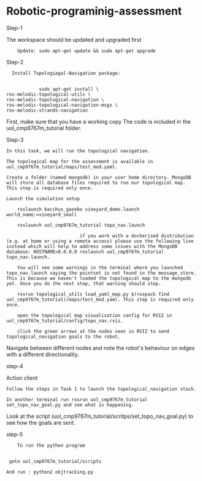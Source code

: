# Robotic-programinig-assessment
Step-1

  The workspace should be updated and upgraded first 


        Update: sudo apt-get update && sudo apt-get upgrade


Step-2

      Install Topologiagal-Navigation package:

   
                sudo apt-get install \
    ros-melodic-topological-utils \
    ros-melodic-topological-navigation \
    ros-melodic-topological-navigation-msgs \
    ros-melodic-strands-navigation


First, make sure that you have a working copy  The code is included in the uol_cmp9767m_tutorial folder. 


Step-3

    In this task, we will run the topological navigation. 

    The topological map for the assessment is available in uol_cmp9767m_tutorial/maps/test_mod.yaml. 

    Create a folder (named mongodb) in your user home directory. MongoDB will store all database files required to run our topological map. This step is required only once.

    Launch the simulation setup

        roslaunch bacchus_gazebo vineyard_demo.launch world_name:=vineyard_small
 
        roslaunch uol_cmp9767m_tutorial topo_nav.launch
        
                               if you work with a dockerised distribution (e.g. at home or using a remote access) please use the following line instead which will help to address some issues with the MongoDB database: HOSTNAME=0.0.0.0 roslaunch uol_cmp9767m_tutorial topo_nav.launch.

        You will see some warnings in the terminal where you launched topo_nav.launch saying the pointset is not found in the message_store. This is because we haven't loaded the topological map to the mongodb yet. Once you do the next step, that warning should stop.

        rosrun topological_utils load_yaml_map.py $(rospack find uol_cmp9767m_tutorial)/maps/test_mod.yaml. This step is required only once.

        open the topological map visualisation config for RVIZ in uol_cmp9767m_tutorial/config/topo_nav.rviz.

        click the green arrows at the nodes seen in RVIZ to send topological_navigation goals to the robot.

Navigate between different nodes and note the robot's behaviour on edges with a different directionality.


step-4

   Action client

    Follow the steps in Task 1 to launch the topological_navigation stack.

    In another terminal run rosrun uol_cmp9767m_tutorial set_topo_nav_goal.py and see what is happening.

Look at the script (uol_cmp9767m_tutorial/scritps/set_topo_nav_goal.py) to see how the goals are sent.

step-5

     	To run the python program


     goto uol_cmp9767m_tutorial/scripts

    And run : python2 objtracking.py
